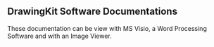 <h2>DrawingKit Software Documentations</h2>
<p>These documentation can be view with MS Visio, a Word Processing Software and with an Image Viewer.</p>
